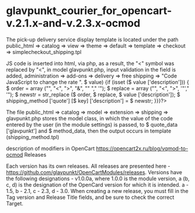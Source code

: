 # glavpunkt_courier_for_opencart-v.2.1.x-and-v.2.3.x-ocmod
The pick-up delivery service display template is located under the path 
public_html => catalog => view => theme => default => template => checkout => simplecheckout_shipping.tpl

JS code is inserted into html, via php, as a result, the "<" symbol was replaced by "<", in model glavpunkt.php, 
input validation in the field is added, administration => add-ons => delivery => free shipping => "Code JavaScript to change the rate ".
$ value) {if (isset ($ value ['description'])) {
$ order = array ("", "<", ">", "&", "" "," '"); $ replace = array ("", "<", ">", '"'," '"); 
$ newstr = str_replace ($ order, $ replace, $ value ['description']); $ shipping_method ['quote'] [$ key] ['description'] = $ newstr; }}}?>

The file public_html => catalog => model => extension => shipping => glavpunkt.php stores the model class, 
in which the value of the code entered by the user (in the module settings) is passed, to $ quote_data ['glavpunkt'] 
and $ method_data, then the output occurs in template (shipping_method.tpl)

description of modifiers in OpenCart https://opencart2x.ru/blog/vqmod-to-ocmod
Releases

Each version has its own releases. All releases are presented here - 
https://github.com/glavpunkt/OpenCartModules/releases. 
Versions have the following designations - v1.0.0a, where 1.0.0 is the module version, a (b, c, d) is the designation of the OpenCard version for 
which it is intended. a - 1.5, b - 2.1, c - 2.3, d - 3.0. When creating a new release, you must fill in the Tag version and Release Title fields, 
and be sure to check the correct Target. 
